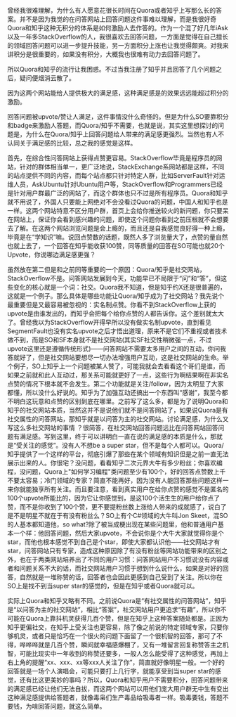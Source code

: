 曾经我很难理解，为什么有人愿意花很长时间在Quora或者知乎上写那么长的答案。并不是因为我觉的在问答网站上回答问题这件事难以理解，而是我很好奇Quora和知乎这种无积分的体系是如何激励人去作答的。作为一个混了好几年iAsk以及一年多StackOverflow的人，我很喜欢去回答问题，一方面是觉得在自己擅长的领域回答问题可以进一步提升技能，另一方面积分上涨也让我觉得颇爽。对我来讲积分是很重要的，如果没有积分，大概我也很难有动力去回答问题了。

所以Quora和知乎的流行让我困惑。不过当我注册了知乎并且回答了几个问题之后，疑问便烟消云散了。

因为这两个网站能给人提供极大的满足感，这种满足感是的效果远远能超过积分的激励。

回答问题被upvote/赞让人满足，这件事情没什么奇怪的。但是为什么SO要靠积分和badge来激励人答题，而Quora/知乎不需要，也就是说，其实这里想探讨的问题是，为什么在Quora/知乎上回答问题给人带来的满足感更强烈。当然也有人不认同关于满足感的比较，总之我的感觉是这样。

首先，在综合性问答网站上获得点赞更容易。StackOverflow毕竟是程序员的网站，针对的群体相当单一，更广泛地说，StackExchange系网站都是这样，不同的站点提供不同的内容，而每个站点都只针对特定人群，比如ServerFault针对运维人员，AskUbuntu针对Ubuntu用户等，StackOverflow和Programmers已经是针对用户群最广泛的网站了，而这个群体也只不过是所有程序员。Quora和知乎就不用说了，外国人只要能上网绝对不会没看过Quora的问题，中国人和知乎也是一样。这两个网站特意不区分用户群，首页上会给你推送较火的新问题，你只要呆在网站上，保证你会看到感兴趣的问题，即使这个问题你看到之前压根就不会想要去了解。在这两个网站浏览问题是会上瘾的，而且还是自我感觉良好得一种上瘾，毕竟是在“学知识”嘛。说回点赞数的话题，既然人多了浏览量大了，点赞的量自然也就上去了，一个回答在知乎能收获100赞，同等质量的回答在SO可能也就20个Upvote，你说哪边满足感更强？

虽然放在第二但是和之前同等重要的一个原因：Quora/知乎是社交网站，StackOverflow不是。问答网站发展到今天，功能早已不局限于“问”和“答”，但这些变化的核心就是一个词：社交。Quora我不知道，但是知乎约X还是很普遍的，这就是一个例子。那么具体是哪些功能让Quora/知乎成为了社交网站？我先说个最重要但是又最容易被忽视的：实名制点赞。你看不到StackOverflow上获的upvote是由谁发出的，而知乎会把每个给你点赞的人都告诉你。这个差别就太大了。曾经我以为StackOverflow开得早所以没有做实名制upvote，直到看见SegmentFault也没有实名upvote之后才悟出道理，原来不是它们不重视或者技术做不到，而是SO和SF本身就不是社交网站(其实SF社交性稍微强一点，不过upvote这里还是遵循传统形式)——问答网站不需要太多用户之间的互动，你问我答就好了，但是社交网站要想尽一切办法增强用户互动，这是社交网站的生命。举个例子，SO上知乎上一个问题被某人赞了，可能我就会去看看这个哥们是谁，而如果之前就和此人互动过，那关系可能就更好了一点，这些行为啊结果啊在非实名点赞的情况下根本就不会发生。第二个功能就是关注/follow，因为太明显了大家都懂，所以没什么好说的。知乎为了加强互动还搞出一个东西叫“感谢”，我至今都不明白这玩意和点赞的区别到底在哪里。之前写了这么多，都是为了说明Quora和知乎的社交网站本质，当然这并不是说他们就不是问答网站了，如果说Quora是有社交属性的问答网站，那知乎就是以问答为主的社交网站。讨论满足感，为什么又写这么多社交网站的事情
？很简答，在社交网站回答问题远比在问答网站回答问题有满足感。写到这里，终于可以讲明白一直在说的满足感的本质是什么，那就是“受关注的感觉”。没有人不想be a super star，但不是每个人都可以。Quora/知乎提供了一个这样的平台，彻底引爆了那些在某个领域有知识但是之前一直无法展示出来的人。你很宅？没问题，看看知乎二次元界大牛有多少粉丝；你喜欢编程，没问题，Quora上"如何学习编程"类问题至少有100个，好的回答点赞数上千不要太容易；冷门领域的专家？简直不能再好，因为没有人能回答那些问题这样一来你就能独享所有关注。而且要注意，看到真实用户在给你点赞的感觉不是匿名的100个upvote所能比的，因为它让你感觉到，是这100个活生生的用户给你点了赞，而不是你收到了100个赞，更不要提粉丝数上涨给人带来的成就感了，说白了是不是明星不就在于有没有粉丝么？SO上有个C#领域的大牛叫Jon Skeet，混SO的人基本都知道他，so what?除了被当成梗出现在某些问题里，他和普通用户基本一个样：他回答问题，然后大家upvote，不会说你是个大牛大家就觉得你是个star，而他也根本感觉不到自己是个star，即使大家都认识他——社交网站才有star，问答网站只有专家，造成这种原因除了有没有粉丝等网站功能带来的区别之外，也在于两类网站培养出了不同的用户习惯：问答网站用户不习惯说没有内容或者和问题关系不大的话，而社交网站用户习惯于想到什么说什么，如果是对好的回答，自然就是一堆称赞的话，回答者也会因此更感到自己受到了关注。所以你在SO上是找不到当super star的感觉的，但是在知乎或者Quora就可以。

实际上Quora和知乎又略有不同。之前说Quora是“有社交属性的问答网站”，知乎是“以问答为主的社交网站”，相比“答案”，社交网站用户更追求“有趣”，所以你不可能在Quora上靠抖机灵获得几百个赞，但是在知乎上这种答案随处都是。正因为知乎更偏社交，在知乎上受关注也更容易，除了像之前说的特定领域专家，只要你够机灵，或者只是恰巧在一个很火的问题下面留了一个很机智的回答，那可了不得，哗哗哗就是几百个赞，瞬间就幸福感爆棚了，又有一堆留言回复称赞答主之机智，可能比现实中一年收到的称赞还要多，一般人怎么能受得了这种感觉，再加上右上角的提醒“xx、xxx、xx等xxx人关注了你”，简直就好像明星一般。一个好的回答就是一场个人演唱会，可能只要打上几行字，就能享受到当super star的感觉，还有比这更美妙的事吗？所以，Quora和知乎用户不需要积分，回答问题带来的满足感已经让他们无法自拔，而这两个网站可以用他们庞大用户群无中生有变出这种满足感提供给答题者，就像毒枭们生产毒品给吸毒者一样。吸毒要钱，答题不要钱，为啥回答问题，就这么简单。
